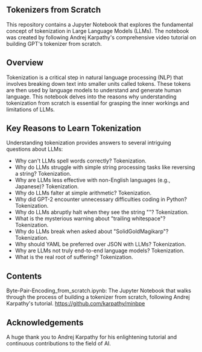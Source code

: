 ## Tokenizers from Scratch
This repository contains a Jupyter Notebook that explores the fundamental concept of tokenization in Large Language Models (LLMs). The notebook was created by following Andrej Karpathy's comprehensive video tutorial on building GPT's tokenizer from scratch.

## Overview
Tokenization is a critical step in natural language processing (NLP) that involves breaking down text into smaller units called tokens. These tokens are then used by language models to understand and generate human language. This notebook delves into the reasons why understanding tokenization from scratch is essential for grasping the inner workings and limitations of LLMs.

## Key Reasons to Learn Tokenization
Understanding tokenization provides answers to several intriguing questions about LLMs:

* Why can't LLMs spell words correctly? Tokenization.
* Why do LLMs struggle with simple string processing tasks like reversing a string? Tokenization.
* Why are LLMs less effective with non-English languages (e.g., Japanese)? Tokenization.
* Why do LLMs falter at simple arithmetic? Tokenization.
* Why did GPT-2 encounter unnecessary difficulties coding in Python? Tokenization.
* Why do LLMs abruptly halt when they see the string ""? Tokenization.
* What is the mysterious warning about "trailing whitespace"? Tokenization.
* Why do LLMs break when asked about "SolidGoldMagikarp"? Tokenization.
* Why should YAML be preferred over JSON with LLMs? Tokenization.
* Why are LLMs not truly end-to-end language models? Tokenization.
* What is the real root of suffering? Tokenization.

## Contents
Byte-Pair-Encoding_from_scratch.ipynb: The Jupyter Notebook that walks through the process of building a tokenizer from scratch, following Andrej Karpathy's tutorial.
https://github.com/karpathy/minbpe

## Acknowledgements
A huge thank you to Andrej Karpathy for his enlightening tutorial and continuous contributions to the field of AI.
